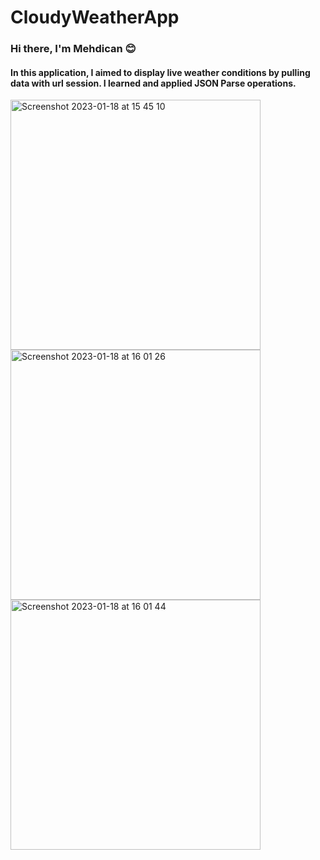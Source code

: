 # CloudyWeatherApp
### Hi there, I'm Mehdican :blush:

#### In this application, I aimed to display live weather conditions by pulling data with url session. I learned and applied JSON Parse operations.

<img width="400" align="left" alt="Screenshot 2023-01-18 at 15 45 10" src="https://user-images.githubusercontent.com/26140577/213178554-bdc13895-99c3-47ff-ac33-9f1229a102d1.png">
<img width="400" align="center" alt="Screenshot 2023-01-18 at 16 01 26" src="https://user-images.githubusercontent.com/26140577/213178587-c69cf331-15fe-4232-a1bd-a320d02f7071.png">
<img width="400" align="left" alt="Screenshot 2023-01-18 at 16 01 44" src="https://user-images.githubusercontent.com/26140577/213178599-13e974cc-3bcc-45b1-ab81-a123a3580727.png">
